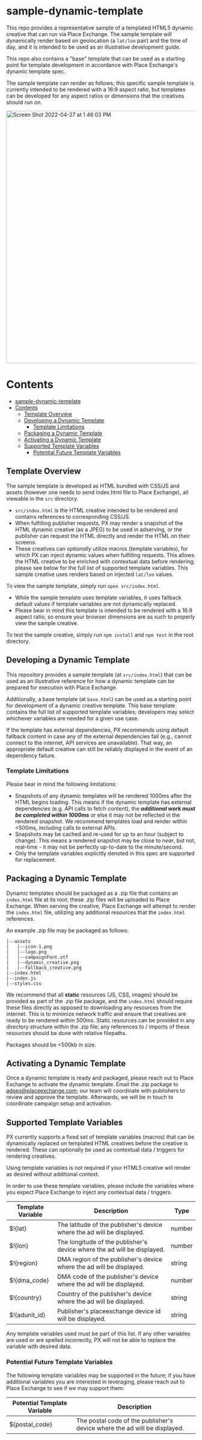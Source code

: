 # sample-dynamic-template

This repo provides a representative sample of a templated HTML5 dynamic creative that can run via Place Exchange. The sample template will dynamically render based on geolocation (a `lat/lon` pair) and the time of day, and it is intended to be used as an illustrative development guide.

This repo also contains a "base" template that can be used as a starting point for template development in accordance with Place Exchange's dynamic template spec. 

The sample template can render as follows; this specific sample template is currently intended to be rendered with a 16:9 aspect ratio, but templates can be developed for any aspect ratios or dimensions that the creatives should run on.

<img width="672" alt="Screen Shot 2022-04-27 at 1 46 03 PM" src="https://user-images.githubusercontent.com/63798055/165587939-402420e4-b599-4a9d-ac7a-02679a8d4c20.png">

# Contents

- [sample-dynamic-template](#sample-dynamic-template)
- [Contents](#contents)
  - [Template Overview](#template-overview)
  - [Developing a Dynamic Template](#developing-a-dynamic-template)
    - [Template Limitations](#template-limitations)
  - [Packaging a Dynamic Template](#packaging-a-dynamic-template)
  - [Activating a Dynamic Template](#activating-a-dynamic-template)
  - [Supported Template Variables](#supported-template-variables)
    - [Potential Future Template Variables](#potential-future-template-variables)

## Template Overview

The sample template is developed as HTML bundled with CSS/JS and assets (however one needs to send index.html file to Place Exchange), all viewable in the `src` directory.
* `src/index.html` is the HTML creative intended to be rendered and contains references to corresponding CSS/JS.
* When fulfilling publisher requests, PX may render a snapshot of the HTML dynamic creative (as a JPEG) to be used in adserving, or the publisher can request the HTML directly and render the HTML on their screens.
* These creatives can *optionally* utilize macros (template variables), for which PX can inject dynamic values when fulfilling requests. This allows the HTML creative to be enriched with contextual data before rendering; please see below for the full list of supported template variables. This sample creative uses renders based on injected `lat/lon` values.

To view the sample template, simply run `open src/index.html`.
* While the sample template uses template variables, it uses fallback default values if template variables are not dynamically replaced.
* Please bear in mind this template is intended to be rendered with a 16:9 aspect ratio, so ensure your browser dimensions are as such to properly view the sample creative.

To test the sample creative, simply run `npm install` and `npm test` in the root directory.
## Developing a Dynamic Template

This repository provides a sample template (at `src/index.html`) that can be used as an illustrative reference for how a dynamic template can be prepared for execution with Place Exchange.

Additionally, a base template (at `base.html`) can be used as a starting point for development of a dynamic creative template. This base template contains the full list of supported template variables; developers may select whichever variables are needed for a given use case.

If the template has external dependencies, PX recommends using default fallback content in case any of the external dependencies fail (e.g., cannot connect to the internet, API services are unavailable). That way, an appropriate default creative can still be reliably displayed in the event of an dependency failure.

### Template Limitations
Please bear in mind the following limitations:

* Snapshots of any dynamic templates will be rendered 1000ms after the HTML begins loading. This means if the dynamic template has external dependencies (e.g. API calls to fetch content), the ***additional work must be completed within 1000ms*** or else it may not be reflected in the rendered snapshot. We recommend templates load and render within <500ms, including calls to external APIs.
* Snapshots may be cached and re-used for up to an hour (subject to change). This means a rendered snapshot may be close to *near*, but not, real-time - it may not be perfectly up-to-date to the minute/second.
* Only the template variables explicitly denoted in this spec are supported for replacement.

## Packaging a Dynamic Template

Dynamic templates should be packaged as a .zip file that contains an `index.html` file at its root; these .zip files will be uploaded to Place Exchange. When serving the creative, Place Exchange will attempt to render the `index.html` file, utilizing any additional resources that the `index.html` references.

An example .zip file may be packaged as follows:

```
|--assets
|   |--icon-1.png
|   |--logo.png
|   |--campaignFont.otf
|   |--dynamic_creative.png
|   |--fallback_creative.png
|--index.html
|--index.js
|--styles.css
```

We recommend that all **static** resources (JS, CSS, images) should be provided as part of the .zip file package, and the `index.html` should require these files directly as opposed to downloading any resources from the internet. This is to minimize network traffic and ensure that creatives are ready to be rendered within 500ms. Static resources can be provided in any directory structure within the .zip file; any references to / imports of these resources should be done with relative filepaths.

Packages should be <500kb in size.

## Activating a Dynamic Template

Once a dynamic template is ready and packaged, please reach out to Place Exchange to activate the dynamic template. Email the .zip package to adops@placeexchange.com; our team will coordinate with publishers to review and approve the template. Afterwards, we will be in touch to coordinate campaign setup and activation.

## Supported Template Variables

PX currently supports a fixed set of template variables (macros) that can be dynamically replaced on templated HTML creatives before the creative is rendered. These can optionally be used as contextual data / triggers for rendering creatives.

Using template variables is not required if your HTML5 creative will render as desired without additional context.

In order to use these template variables, please include the variables where you expect Place Exchange to inject any contextual data / triggers.

| Template Variable | Description | Type |
------------------- | ----------- | ---- |
| $!{lat} | The latitude of the publisher's device where the ad will be displayed. | number |
| $!{lon} | The longitude of the publisher's device where the ad will be displayed. | number |
| $!{region} | DMA region of the publisher's device where the ad will be displayed. | string |
| $!{dma_code} | DMA code of the publisher's device where the ad will be displayed. | number |
| $!{country} | Country of the publisher's device where the ad will be displayed. | string |
| $!{adunit_id} | Publisher's placeexchange device id will be displayed. | string|


Any template variables used must be part of this list. If any other variables are used or are spelled incorrectly, PX will not be able to replace the variable with desired data.

### Potential Future Template Variables

The following template variables may be supported in the future; if you have additional variables you are interested in leveraging, please reach out to Place Exchange to see if we may support them:

| Potential Template Variable | Description |
----------------------------- | ------------- |
| ${postal_code} | The postal code of the publisher's device where the ad will be displayed. |